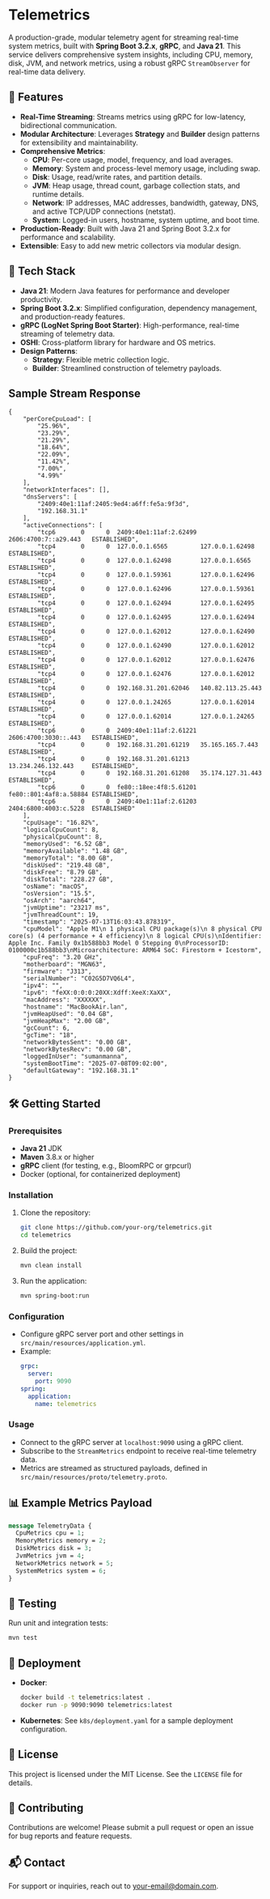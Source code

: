# Telemetrics

A production-grade, modular telemetry agent for streaming real-time system metrics, built with **Spring Boot 3.2.x**, **gRPC**, and **Java 21**. This service delivers comprehensive system insights, including CPU, memory, disk, JVM, and network metrics, using a robust gRPC `StreamObserver` for real-time data delivery.

## 🚀 Features

- **Real-Time Streaming**: Streams metrics using gRPC for low-latency, bidirectional communication.
- **Modular Architecture**: Leverages **Strategy** and **Builder** design patterns for extensibility and maintainability.
- **Comprehensive Metrics**:
  - **CPU**: Per-core usage, model, frequency, and load averages.
  - **Memory**: System and process-level memory usage, including swap.
  - **Disk**: Usage, read/write rates, and partition details.
  - **JVM**: Heap usage, thread count, garbage collection stats, and runtime details.
  - **Network**: IP addresses, MAC addresses, bandwidth, gateway, DNS, and active TCP/UDP connections (netstat).
  - **System**: Logged-in users, hostname, system uptime, and boot time.
- **Production-Ready**: Built with Java 21 and Spring Boot 3.2.x for performance and scalability.
- **Extensible**: Easy to add new metric collectors via modular design.

## 🧱 Tech Stack

- **Java 21**: Modern Java features for performance and developer productivity.
- **Spring Boot 3.2.x**: Simplified configuration, dependency management, and production-ready features.
- **gRPC (LogNet Spring Boot Starter)**: High-performance, real-time streaming of telemetry data.
- **OSHI**: Cross-platform library for hardware and OS metrics.
- **Design Patterns**:
  - **Strategy**: Flexible metric collection logic.
  - **Builder**: Streamlined construction of telemetry payloads.

[//]: # (## 📁 Project Structure)

[//]: # ()
[//]: # (```)

[//]: # (telemetry/)

[//]: # (├── src/)

[//]: # (│   ├── main/)

[//]: # (│   │   ├── java/)

[//]: # (│   │   │   ├── config/          # Spring configuration and beans)

[//]: # (│   │   │   ├── grpc/            # gRPC service definitions and implementations)

[//]: # (│   │   │   ├── metrics/         # Metric collectors &#40;CPU, Memory, JVM, etc.&#41;)

[//]: # (│   │   │   ├── model/           # Data models for telemetry payloads)

[//]: # (│   │   │   ├── service/         # Business logic and strategy implementations)

[//]: # (│   │   │   └── util/            # Utility classes and builders)

[//]: # (│   │   └── resources/)

[//]: # (│   │       ├── proto/           # gRPC .proto files)

[//]: # (│   │       └── application.yml  # Spring Boot configuration)

[//]: # (│   └── test/                    # Unit and integration tests)

[//]: # (├── pom.xml                      # Maven build configuration)

[//]: # (└── README.md                    # Project documentation)

[//]: # (```)

## Sample Stream Response
```
{
    "perCoreCpuLoad": [
        "25.96%",
        "23.29%",
        "21.29%",
        "18.64%",
        "22.09%",
        "11.42%",
        "7.00%",
        "4.99%"
    ],
    "networkInterfaces": [],
    "dnsServers": [
        "2409:40e1:11af:2405:9ed4:a6ff:fe5a:9f3d",
        "192.168.31.1"
    ],
    "activeConnections": [
        "tcp6       0      0  2409:40e1:11af:2.62499 2606:4700:7::a29.443   ESTABLISHED",
        "tcp4       0      0  127.0.0.1.6565         127.0.0.1.62498        ESTABLISHED",
        "tcp4       0      0  127.0.0.1.62498        127.0.0.1.6565         ESTABLISHED",
        "tcp4       0      0  127.0.0.1.59361        127.0.0.1.62496        ESTABLISHED",
        "tcp4       0      0  127.0.0.1.62496        127.0.0.1.59361        ESTABLISHED",
        "tcp4       0      0  127.0.0.1.62494        127.0.0.1.62495        ESTABLISHED",
        "tcp4       0      0  127.0.0.1.62495        127.0.0.1.62494        ESTABLISHED",
        "tcp4       0      0  127.0.0.1.62012        127.0.0.1.62490        ESTABLISHED",
        "tcp4       0      0  127.0.0.1.62490        127.0.0.1.62012        ESTABLISHED",
        "tcp4       0      0  127.0.0.1.62012        127.0.0.1.62476        ESTABLISHED",
        "tcp4       0      0  127.0.0.1.62476        127.0.0.1.62012        ESTABLISHED",
        "tcp4       0      0  192.168.31.201.62046   140.82.113.25.443      ESTABLISHED",
        "tcp4       0      0  127.0.0.1.24265        127.0.0.1.62014        ESTABLISHED",
        "tcp4       0      0  127.0.0.1.62014        127.0.0.1.24265        ESTABLISHED",
        "tcp6       0      0  2409:40e1:11af:2.61221 2606:4700:3030::.443   ESTABLISHED",
        "tcp4       0      0  192.168.31.201.61219   35.165.165.7.443       ESTABLISHED",
        "tcp4       0      0  192.168.31.201.61213   13.234.246.132.443     ESTABLISHED",
        "tcp4       0      0  192.168.31.201.61208   35.174.127.31.443      ESTABLISHED",
        "tcp6       0      0  fe80::18ee:4f8:5.61201 fe80::801:4af8:a.58884 ESTABLISHED",
        "tcp6       0      0  2409:40e1:11af:2.61203 2404:6800:4003:c.5228  ESTABLISHED"
    ],
    "cpuUsage": "16.82%",
    "logicalCpuCount": 8,
    "physicalCpuCount": 8,
    "memoryUsed": "6.52 GB",
    "memoryAvailable": "1.48 GB",
    "memoryTotal": "8.00 GB",
    "diskUsed": "219.48 GB",
    "diskFree": "8.79 GB",
    "diskTotal": "228.27 GB",
    "osName": "macOS",
    "osVersion": "15.5",
    "osArch": "aarch64",
    "jvmUptime": "23217 ms",
    "jvmThreadCount": 19,
    "timestamp": "2025-07-13T16:03:43.878319",
    "cpuModel": "Apple M1\n 1 physical CPU package(s)\n 8 physical CPU core(s) (4 performance + 4 efficiency)\n 8 logical CPU(s)\nIdentifier: Apple Inc. Family 0x1b588bb3 Model 0 Stepping 0\nProcessorID: 0100000c1b588bb3\nMicroarchitecture: ARM64 SoC: Firestorm + Icestorm",
    "cpuFreq": "3.20 GHz",
    "motherboard": "MGN63",
    "firmware": "J313",
    "serialNumber": "C02G5D7VQ6L4",
    "ipv4": "",
    "ipv6": "feXX:0:0:0:20XX:Xdff:XeeX:XaXX",
    "macAddress": "XXXXXX",
    "hostname": "MacBookAir.lan",
    "jvmHeapUsed": "0.04 GB",
    "jvmHeapMax": "2.00 GB",
    "gcCount": 6,
    "gcTime": "18",
    "networkBytesSent": "0.00 GB",
    "networkBytesRecv": "0.00 GB",
    "loggedInUser": "sumanmanna",
    "systemBootTime": "2025-07-08T09:02:00",
    "defaultGateway": "192.168.31.1"
}
```
## 🛠️ Getting Started

### Prerequisites
- **Java 21** JDK
- **Maven** 3.8.x or higher
- **gRPC** client (for testing, e.g., BloomRPC or grpcurl)
- Docker (optional, for containerized deployment)

### Installation
1. Clone the repository:
   ```bash
   git clone https://github.com/your-org/telemetrics.git
   cd telemetrics
   ```
2. Build the project:
   ```bash
   mvn clean install
   ```
3. Run the application:
   ```bash
   mvn spring-boot:run
   ```

### Configuration
- Configure gRPC server port and other settings in `src/main/resources/application.yml`.
- Example:
  ```yaml
  grpc:
    server:
      port: 9090
  spring:
    application:
      name: telemetrics
  ```

### Usage
- Connect to the gRPC server at `localhost:9090` using a gRPC client.
- Subscribe to the `StreamMetrics` endpoint to receive real-time telemetry data.
- Metrics are streamed as structured payloads, defined in `src/main/resources/proto/telemetry.proto`.

## 📊 Example Metrics Payload
```protobuf
message TelemetryData {
  CpuMetrics cpu = 1;
  MemoryMetrics memory = 2;
  DiskMetrics disk = 3;
  JvmMetrics jvm = 4;
  NetworkMetrics network = 5;
  SystemMetrics system = 6;
}
```

## 🧪 Testing
Run unit and integration tests:
```bash
mvn test
```

## 🚀 Deployment
- **Docker**:
  ```bash
  docker build -t telemetrics:latest .
  docker run -p 9090:9090 telemetrics:latest
  ```
- **Kubernetes**: See `k8s/deployment.yaml` for a sample deployment configuration.

## 📜 License
This project is licensed under the MIT License. See the `LICENSE` file for details.

## 🤝 Contributing
Contributions are welcome! Please submit a pull request or open an issue for bug reports and feature requests.

## 📬 Contact
For support or inquiries, reach out to [your-email@domain.com](mailto:your-email@domain.com).